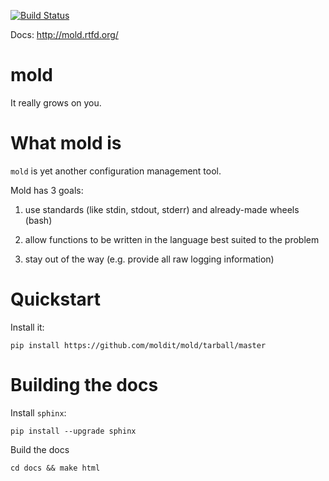 [![Build Status](https://secure.travis-ci.org/moldit/mold.png)](http://travis-ci.org/moldit/mold)

Docs: http://mold.rtfd.org/


# mold #

It really grows on you.


# What mold is #

``mold`` is yet another configuration management tool.


Mold has 3 goals:

1. use standards (like stdin, stdout, stderr) and already-made wheels (bash)

2. allow functions to be written in the language best suited to the problem

3. stay out of the way (e.g. provide all raw logging information)


# Quickstart #

Install it:

    pip install https://github.com/moldit/mold/tarball/master


# Building the docs #

Install ``sphinx``:

    pip install --upgrade sphinx


Build the docs

    cd docs && make html



